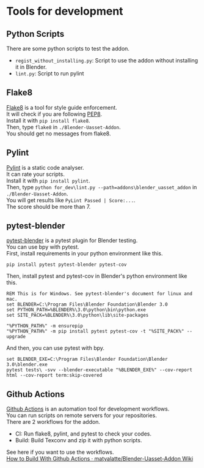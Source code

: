 # Tools for development

## Python Scripts
There are some python scripts to test the addon.

- `regist_without_installing.py`: Script to use the addon without installing it in Blender.
- `lint.py`: Script to run pylint

## Flake8
[Flake8](https://flake8.pycqa.org/en/latest/) is a tool for style guide enforcement.<br>
It will check if you are following [PEP8](https://peps.python.org/pep-0008/).<br>
Install it with `pip install flake8`.<br>
Then, type `flake8` in `./Blender-Uasset-Addon`.<br>
You should get no messages from flake8.

## Pylint
[Pylint](https://pylint.pycqa.org/en/latest/) is a static code analyser.<br>
It can rate your scripts.<br>
Install it with `pip install pylint`.<br>
Then, type `python for_dev\lint.py --path=addons\blender_uasset_addon` in `./Blender-Uasset-Addon`.<br>
You will get results like `PyLint Passed | Score:...`.<br>
The score should be more than 7.<br>

## pytest-blender
[pytest-blender](https://github.com/mondeja/pytest-blender) is a pytest plugin for Blender testing.<br>
You can use bpy with pytest.<br>
First, install requirements in your python environment like this.<br>

```
pip install pytest pytest-blender pytest-cov
```

Then, install pytest and pytest-cov in Blender's python environment like this.<br>
```
REM This is for Windows. See pytest-blender's document for linux and mac.
set BLENDER=C:\Program Files\Blender Foundation\Blender 3.0
set PYTHON_PATH=%BLENDER%\3.0\python\bin\python.exe
set SITE_PACK=%BLENDER%\3.0\python\lib\site-packages

"%PYTHON_PATH%" -m ensurepip
"%PYTHON_PATH%" -m pip install pytest pytest-cov -t "%SITE_PACK%" --upgrade
```

And then, you can use pytest with bpy.
```
set BLENDER_EXE=C:\Program Files\Blender Foundation\Blender 3.0\blender.exe
pytest tests\ -svv --blender-executable "%BLENDER_EXE%" --cov-report html --cov-report term:skip-covered
```

## Github Actions
[Github Actions](https://docs.github.com/en/actions) is an automation tool for development workflows.<br>
You can run scripts on remote servers for your repositories.<br>
There are 2 workflows for the addon.

- CI: Run flake8, pylint, and pytest to check your codes.
- Build: Build Texconv and zip it with python scripts.

See here if you want to use the workflows.<br>
[How to Build With Github Actions · matyalatte/Blender-Uasset-Addon Wiki](https://github.com/matyalatte/Blender-Uasset-Addon/wiki/How-to-Build-with-Github-Actions)

